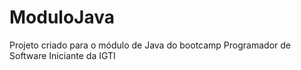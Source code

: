 # ModuloJava
Projeto criado para o módulo de Java do bootcamp Programador de Software Iniciante da IGTI
